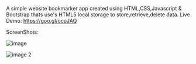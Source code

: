A simple website bookmarker app created using HTML,CSS,Javascript & Bootstrap thats use's HTML5 local storage to store,retrieve,delete data.
Live Demo: https://goo.gl/ocuJAQ

ScreenShots:

![image](https://user-images.githubusercontent.com/11648775/39772540-2ac0264c-52bb-11e8-9113-1b41b147e91d.PNG)

![image 2](https://user-images.githubusercontent.com/11648775/39772617-51d8fe7a-52bb-11e8-9b91-d2fba370eaeb.PNG)
